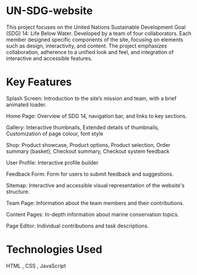 # UN-SDG-website
This project focuses on the United Nations Sustainable Development Goal (SDG) 14: Life Below Water.
Developed by a team of four collaborators. Each member designed specific components of the site, focusing on elements such as design, interactivity, and content. 
The project emphasizes collaboration, adherence to a unified look and feel, and integration of interactive and accessible features.

# Key Features
Splash Screen: Introduction to the site’s mission and team, with a brief animated loader.

Home Page: Overview of SDG 14, navigation bar, and links to key sections.

Gallery: Interactive thumbnails, Extended details of thumbnails, Customization of page colour, font style

Shop: Product showcase, Product options, Product selection, Order summary (basket), Checkout summary, Checkout system feedback

User Profile: Interactive profile builder

Feedback Form: Form for users to submit feedback and suggestions.

Sitemap: Interactive and accessible visual representation of the website's structure.

Team Page: Information about the team members and their contributions.

Content Pages: In-depth information about marine conservation topics.

Page Editor: Individual contributions and task descriptions.

# Technologies Used
HTML , CSS , JavaScript
